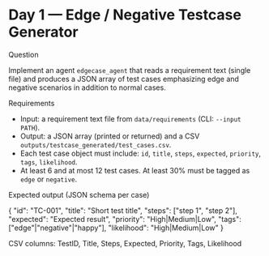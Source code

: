 # Day 1 — Edge / Negative Testcase Generator

Question

Implement an agent `edgecase_agent` that reads a requirement text (single file) and produces a JSON array of test cases emphasizing edge and negative scenarios in addition to normal cases.

Requirements

- Input: a requirement text file from `data/requirements` (CLI: `--input PATH`).
- Output: a JSON array (printed or returned) and a CSV `outputs/testcase_generated/test_cases.csv`.
- Each test case object must include: `id`, `title`, `steps`, `expected`, `priority`, `tags`, `likelihood`.
- At least 6 and at most 12 test cases. At least 30% must be tagged as `edge` or `negative`.

Expected output (JSON schema per case)

{
  "id": "TC-001",
  "title": "Short test title",
  "steps": ["step 1", "step 2"],
  "expected": "Expected result",
  "priority": "High|Medium|Low",
  "tags": ["edge"|"negative"|"happy"],
  "likelihood": "High|Medium|Low"
}

CSV columns: TestID, Title, Steps, Expected, Priority, Tags, Likelihood


